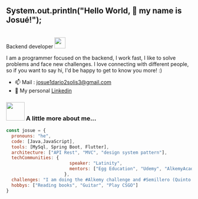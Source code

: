 
<h2>System.out.println("Hello World, 👋 my name is Josué!");</h2>

<p></br>Backend developer <img src="https://media.giphy.com/media/WUlplcMpOCEmTGBtBW/giphy.gif" width="30"> 
</em></p>

I am a programmer focused on the backend, I work fast, I like to solve problems and face new challenges. I love connecting with different people, so if you want to say hi, I'd be happy to get to know you more! :)

- 📫  Mail : josue1dario2solis3@gmail.com 
- 💼  My personal [Linkedin](https://www.linkedin.com/in/josue-dario-solis/) 

### <img src="https://media.giphy.com/media/VgCDAzcKvsR6OM0uWg/giphy.gif" width="50"> A little more about me...  

```javascript
const josue = {
  pronouns: "he",
  code: [Java,JavaScript],
  tools: [MySql, Spring Boot, Flutter],
  architecture: ["API Rest", "MVC", "design system pattern"],
  techCommunities: {
                        speaker: "Latinity",
                        mentors: ["Egg Education", "Udemy", "AlkemyAcademy", "Stackoverflow", "baeldung"]
                      },
  challenges: "I am doing the #Alkemy challenge and #Semillero (Quinto Impacto)",
  hobbys: ["Reading books", "Guitar", "Play CSGO"]
}
```
 



